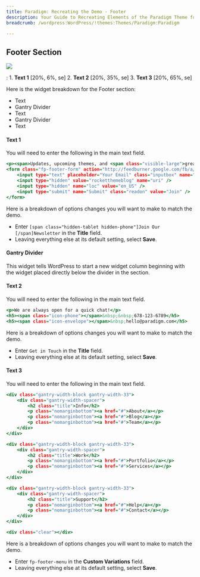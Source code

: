 ```yaml
---
title: Paradigm: Recreating the Demo - Footer
description: Your Guide to Recreating Elements of the Paradigm Theme for WordPress
breadcrumb: /wordpress:WordPress/!themes:Themes/Paradigm:Paradigm

---
```


Footer Section
-----

![][demo]

:   1. **Text 1** [20%, 6%, se]
    2. **Text 2** [20%, 35%, se]
    3. **Text 3** [20%, 65%, se]

Here is the widget breakdown for the Footer section:

* Text
* Gantry Divider
* Text
* Gantry Divider
* Text

#### Text 1

You will need to enter the following in the main text field.

~~~ .html
<p><span>Updates, upcoming themes, and <span class="visible-large">great </span>deals!</span></p>
<form class="fp-footer-form" action="http://feedburner.google.com/fb/a/mailverify" method="post" target="popupwindow" onsubmit="window.open('http://feedburner.google.com/fb/a/mailverify?uri=rocketthemeblog', 'popupwindow', 'scrollbars=yes,width=550,height=520');return true">
    <input type="text" placeholder="Your Email" class="inputbox" name="email">
    <input type="hidden" value="rocketthemeblog" name="uri" />
    <input type="hidden" name="loc" value="en_US" />
    <input type="submit" name="Submit" class="readon" value="Join" />
</form>
~~~

Here is a breakdown of options changes you will want to make to match the demo.

* Enter `[span class="hidden-tablet hidden-phone"]Join Our [/span]Newsletter` in the **Title** field.
* Leaving everything else at its default setting, select **Save**.

#### Gantry Divider

This widget tells WordPress to start a new widget column beginning with the widget placed directly below the divider in the section.

#### Text 2

You will need to enter the following in the main text field.

~~~ .html
<p>We are always open for a quick chat!</p>
<h5><span class="icon-phone"></span>&nbsp;&nbsp;678-123-6789</h5>
<h5><span class="icon-envelope"></span>&nbsp;hello@paradigm.com</h5>
~~~

Here is a breakdown of options changes you will want to make to match the demo.

* Enter `Get in Touch` in the **Title** field.
* Leaving everything else at its default setting, select **Save**.

#### Text 3

You will need to enter the following in the main text field.

~~~ .html
<div class="gantry-width-block gantry-width-33">
    <div class="gantry-width-spacer">
        <h2 class="title">Info</h2>
        <p class="nomarginbottom"><a href="#">About</a></p>
        <p class="nomarginbottom"><a href="#">Blog</a></p>
        <p class="nomarginbottom"><a href="#">Team</a></p>
    </div>
</div>

<div class="gantry-width-block gantry-width-33">
    <div class="gantry-width-spacer">
        <h2 class="title">Work</h2>
        <p class="nomarginbottom"><a href="#">Portfolio</a></p>
        <p class="nomarginbottom"><a href="#">Services</a></p>
    </div>
</div>

<div class="gantry-width-block gantry-width-33">
    <div class="gantry-width-spacer">
        <h2 class="title">Support</h2>  
        <p class="nomarginbottom"><a href="#">Help</a></p>
        <p class="nomarginbottom"><a href="#">Contact</a></p>
    </div>
</div>

<div class="clear"></div>
~~~

Here is a breakdown of options changes you will want to make to match the demo.

* Enter `fp-footer-menu` in the **Custom Variations** field.
* Leaving everything else at its default setting, select **Save**.

[demo]: assets/demo_8.jpeg